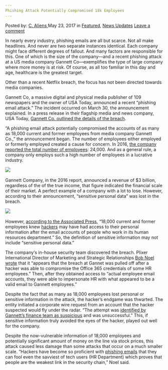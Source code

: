 ```yaml
---
Phishing Attack Potentially Compromised 18k Employees
---
```

<article class="post-listing post-20058 post type-post status-publish format-standard has-post-thumbnail hentry  tag-18k tag-attack tag-compromised tag-employees tag-phishing tag-potentially">
    <div class="post-inner">
        <span>Posted by: <a href="https://www.deepdotweb.com/author/caliens/" title="">C. Aliens </a></span>
    <span>May 23, 2017</span>
    <span>in <a href="https://www.deepdotweb.com/category/deepdot-news/" rel="category tag">Featured</a>, <a href="https://www.deepdotweb.com/category/news-updates/" rel="category tag">News Updates</a></span>
    <span><a href="https://www.deepdotweb.com/2017/05/23/phishing-attack-potentially-compromised-18k-employees/#respond">Leave a comment</a></span>
    </p>
    <div class="clear"></div>
    <div class="entry">
    <p>In nearly every industry, phishing emails are all but scarce. Not all make headlines. And never are two separate instances identical. Each company might face different degrees of fallout. And many factors are responsible for this. One of which is the size of the company—and a recent phishing attack at a US media company Gannett Co—exemplifies the type of large company where more money is at risk. Of course, as all too familiar in this day and age, healthcare is the greatest target.</p>
    <p>Other than a recent Netflix breach, the focus has not been directed towards media companies.</p>
    <p>Gannett Co, a massive digital and physical media publisher of 109 newspapers and the owner of USA Today, announced a recent “phishing email attack.” The incident occurred on March 30, the announcement explained. In a press release in their flagship media and news company, USA Today, <a href="https://www.usatoday.com/story/tech/news/2017/05/02/gannett-hit-email-phishing-attack/101200110/">Gannett Co. outlined the details of the breach</a>.</p>
    <p>“A phishing email attack potentially compromised the accounts of as many as 18,000 current and former employees from media company Gannett Co.,” the announcement began. The number of employees either employed or formerly employed created a cause for concern. In 2016, <a href="https://www.scribd.com/document/347835421/Gannett-AnnRpt-2016">the company reported the total number of employees</a>: 24,000. And as a general rule, a company only employs such a high number of employees in a lucrative industry.</p>
    <p><img class="wp-image-20066 aligncenter" src="/imgs/2017/05/word-image-96.jpeg" srcset="/imgs/2017/05/word-image-96.jpeg 800w, /imgs/2017/05/word-image-96-300x185.jpeg 300w" sizes="(max-width: 800px) 100vw, 800px"/></p>
    <p>Gannett Company, in the 2016 report, announced a revenue of $3 billion, regardless of the of the true income, that figure indicated the financial scale of their market. A perfect example of a company with a lot to lose. However, according to their announcement, “sensitive personal data” was lost in the breach.</p>
    <p><img class="wp-image-20067 aligncenter" src="/imgs/2017/05/word-image-97.jpeg" srcset="/imgs/2017/05/word-image-97.jpeg 751w, /imgs/2017/05/word-image-97-300x172.jpeg 300w" sizes="(max-width: 751px) 100vw, 751px"/></p>
    <p>However, <a href="https://www.usnews.com/news/best-states/virginia/articles/2017-05-02/usa-today-owner-gannett-warns-workers-of-possible-breach">according to the Associated Press</a>, “18,000 current and former employees knew <a href="http://www.deepdotweb.com/tag">hackers</a> may have had access to their personal information after the email accounts of people who work in its human resources department.” So, the definition of sensitive information may not include “sensitive personal data.”</p>
    <p>The company‘s in-house security team discovered the breach. Plixer International Director of Marketing and Strategic Relationships <a href="https://www.infosecurity-magazine.com/news/gannett-phishing-attack-affects-18k/">Bob Noel wrote</a> that it “appears that the breach at Gannet was pulled off after a hacker was able to compromise the Office 365 credentials of some HR employees.” Then, after they obtained access to “actual employee email accounts, they were able to impersonate HR with what appeared to be a valid email to Gannett employees.”</p>
    <p>Despite the fact that as many as 18,000 employees lost personal or sensitive information in the attack, the hacker’s endgame was thwarted. The entity initiated a corporate wire request from an account that the hacker suspected would fly under the radar. “The attempt was <a href="https://www.deepdotweb.com/tag/fraud">identified by Gannett&#8217;s finance team as suspicious</a> and was unsuccessful.” This, if sensitive information truly avoided the eyes of the hacker, played out well for the company.</p>
    <p>Despite the now-vulnerable information of 18,000 employees and potentially significant amount of money on the line via stock prices, this attack caused less damage than some attacks that occur on a much smaller scale. “Hackers have become so proficient with <a href="https://www.deepdotweb.com/tag/phishing/">phishing emails</a> that they can fool even the savviest of tech users (HR Department) which proves that people are the weakest link in the security chain,” Noel said.</p>
    </div>
    <span style="display:none"><a href="https://www.deepdotweb.com/tag/18k/" rel="tag">18k</a> <a href="https://www.deepdotweb.com/tag/attack/" rel="tag">attack</a> <a href="https://www.deepdotweb.com/tag/compromised/" rel="tag">compromised</a> <a href="https://www.deepdotweb.com/tag/employees/" rel="tag">employees</a> <a href="https://www.deepdotweb.com/tag/phishing/" rel="tag">phishing</a> <a href="https://www.deepdotweb.com/tag/potentially/" rel="tag">potentially</a></span> <span style="display:none" class="updated">2017-05-23</span>
    <div style="display:none" class="vcard author" itemprop="author" itemscope itemtype="http://schema.org/Person"><strong class="fn" itemprop="name"><a href="https://www.deepdotweb.com/author/caliens/" title="Posts by C. Aliens" rel="author">C. Aliens</a></strong></div>
    </div>
</article>

